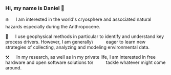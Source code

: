 ### Hi, my name is Daniel 👋

:snowflake: &emsp; I am interested in the world's cryosphere and associated natural hazards especially during the Anthropocene.

:telescope: &emsp; I use geophysical methods in particular to identify and understand key process drivers. However, I am generally\ 
&emsp; &emsp; eager to learn new strategies of collecting, analyzing and modeling environmental data.

:hammer_and_pick: &emsp; In my research, as well as in my private life, I am interested in free hardware and open software solutions to\ 
&emsp; &emsp; tackle whatever might come around.      
